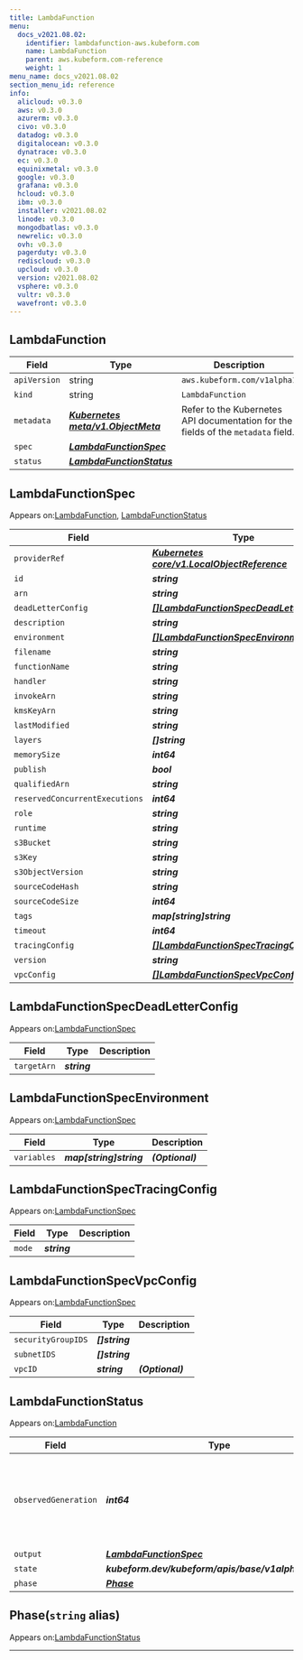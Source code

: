 ```yaml
---
title: LambdaFunction
menu:
  docs_v2021.08.02:
    identifier: lambdafunction-aws.kubeform.com
    name: LambdaFunction
    parent: aws.kubeform.com-reference
    weight: 1
menu_name: docs_v2021.08.02
section_menu_id: reference
info:
  alicloud: v0.3.0
  aws: v0.3.0
  azurerm: v0.3.0
  civo: v0.3.0
  datadog: v0.3.0
  digitalocean: v0.3.0
  dynatrace: v0.3.0
  ec: v0.3.0
  equinixmetal: v0.3.0
  google: v0.3.0
  grafana: v0.3.0
  hcloud: v0.3.0
  ibm: v0.3.0
  installer: v2021.08.02
  linode: v0.3.0
  mongodbatlas: v0.3.0
  newrelic: v0.3.0
  ovh: v0.3.0
  pagerduty: v0.3.0
  rediscloud: v0.3.0
  upcloud: v0.3.0
  version: v2021.08.02
  vsphere: v0.3.0
  vultr: v0.3.0
  wavefront: v0.3.0
---
```


## LambdaFunction
| Field | Type | Description |
| ------ | ----- | ----------- |
| `apiVersion` | string | `aws.kubeform.com/v1alpha1` |
|    `kind` | string | `LambdaFunction` |
| `metadata` | ***[Kubernetes meta/v1.ObjectMeta](https://v1-18.docs.kubernetes.io/docs/reference/generated/kubernetes-api/v1.18/#objectmeta-v1-meta)***|Refer to the Kubernetes API documentation for the fields of the `metadata` field.|
| `spec` | ***[LambdaFunctionSpec](#lambdafunctionspec)***||
| `status` | ***[LambdaFunctionStatus](#lambdafunctionstatus)***||
## LambdaFunctionSpec

Appears on:[LambdaFunction](#lambdafunction), [LambdaFunctionStatus](#lambdafunctionstatus)

| Field | Type | Description |
| ------ | ----- | ----------- |
| `providerRef` | ***[Kubernetes core/v1.LocalObjectReference](https://v1-18.docs.kubernetes.io/docs/reference/generated/kubernetes-api/v1.18/#localobjectreference-v1-core)***||
| `id` | ***string***||
| `arn` | ***string***| ***(Optional)*** |
| `deadLetterConfig` | ***[[]LambdaFunctionSpecDeadLetterConfig](#lambdafunctionspecdeadletterconfig)***| ***(Optional)*** |
| `description` | ***string***| ***(Optional)*** |
| `environment` | ***[[]LambdaFunctionSpecEnvironment](#lambdafunctionspecenvironment)***| ***(Optional)*** |
| `filename` | ***string***| ***(Optional)*** |
| `functionName` | ***string***||
| `handler` | ***string***||
| `invokeArn` | ***string***| ***(Optional)*** |
| `kmsKeyArn` | ***string***| ***(Optional)*** |
| `lastModified` | ***string***| ***(Optional)*** |
| `layers` | ***[]string***| ***(Optional)*** |
| `memorySize` | ***int64***| ***(Optional)*** |
| `publish` | ***bool***| ***(Optional)*** |
| `qualifiedArn` | ***string***| ***(Optional)*** |
| `reservedConcurrentExecutions` | ***int64***| ***(Optional)*** |
| `role` | ***string***||
| `runtime` | ***string***||
| `s3Bucket` | ***string***| ***(Optional)*** |
| `s3Key` | ***string***| ***(Optional)*** |
| `s3ObjectVersion` | ***string***| ***(Optional)*** |
| `sourceCodeHash` | ***string***| ***(Optional)*** |
| `sourceCodeSize` | ***int64***| ***(Optional)*** |
| `tags` | ***map[string]string***| ***(Optional)*** |
| `timeout` | ***int64***| ***(Optional)*** |
| `tracingConfig` | ***[[]LambdaFunctionSpecTracingConfig](#lambdafunctionspectracingconfig)***| ***(Optional)*** |
| `version` | ***string***| ***(Optional)*** |
| `vpcConfig` | ***[[]LambdaFunctionSpecVpcConfig](#lambdafunctionspecvpcconfig)***| ***(Optional)*** |
## LambdaFunctionSpecDeadLetterConfig

Appears on:[LambdaFunctionSpec](#lambdafunctionspec)

| Field | Type | Description |
| ------ | ----- | ----------- |
| `targetArn` | ***string***||
## LambdaFunctionSpecEnvironment

Appears on:[LambdaFunctionSpec](#lambdafunctionspec)

| Field | Type | Description |
| ------ | ----- | ----------- |
| `variables` | ***map[string]string***| ***(Optional)*** |
## LambdaFunctionSpecTracingConfig

Appears on:[LambdaFunctionSpec](#lambdafunctionspec)

| Field | Type | Description |
| ------ | ----- | ----------- |
| `mode` | ***string***||
## LambdaFunctionSpecVpcConfig

Appears on:[LambdaFunctionSpec](#lambdafunctionspec)

| Field | Type | Description |
| ------ | ----- | ----------- |
| `securityGroupIDS` | ***[]string***||
| `subnetIDS` | ***[]string***||
| `vpcID` | ***string***| ***(Optional)*** |
## LambdaFunctionStatus

Appears on:[LambdaFunction](#lambdafunction)

| Field | Type | Description |
| ------ | ----- | ----------- |
| `observedGeneration` | ***int64***| ***(Optional)*** Resource generation, which is updated on mutation by the API Server.|
| `output` | ***[LambdaFunctionSpec](#lambdafunctionspec)***| ***(Optional)*** |
| `state` | ***kubeform.dev/kubeform/apis/base/v1alpha1.State***| ***(Optional)*** |
| `phase` | ***[Phase](#phase)***| ***(Optional)*** |
## Phase(`string` alias)

Appears on:[LambdaFunctionStatus](#lambdafunctionstatus)

---
